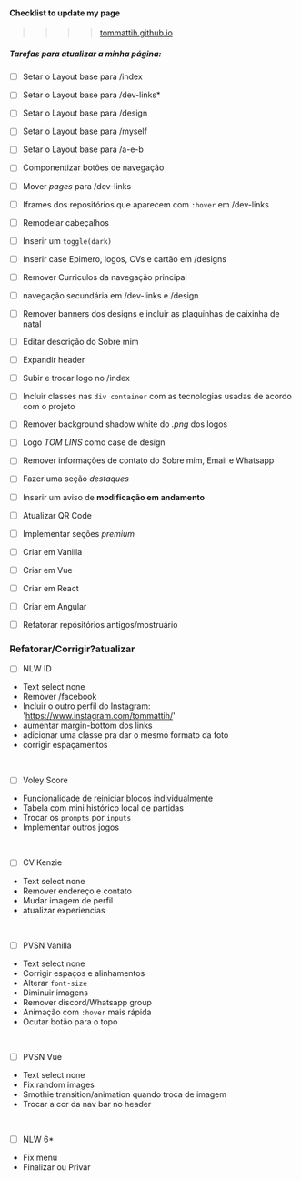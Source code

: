 #### Checklist to update my page 
 >>>>[tommattih.github.io](https://tommattih.github.io/)
##### Tarefas para atualizar a minha página:

- [ ] Setar o Layout base para /index
- [ ] Setar o Layout base para /dev-links*
- [ ] Setar o Layout base para /design
- [ ] Setar o Layout base para /myself
- [ ] Setar o Layout base para /a-e-b
- [ ] Componentizar botões de navegação
- [ ] Mover _pages_ para /dev-links
- [ ] Iframes dos repositórios que aparecem com `:hover` em /dev-links
- [ ] Remodelar cabeçalhos
- [ ] Inserir um `toggle(dark)`
- [ ] Inserir case Epimero, logos, CVs e cartão em /designs
- [ ] Remover Curriculos da navegação principal 
- [ ] navegação secundária em /dev-links e /design 
- [ ] Remover banners dos designs e incluir as plaquinhas de caixinha de natal
- [ ] Editar descrição do Sobre mim
- [ ] Expandir header
- [ ] Subir e trocar logo no /index
- [ ] Incluir classes nas `div container` com as tecnologias usadas de acordo com o projeto 
- [ ] Remover background shadow white do _.png_ dos logos
- [ ] Logo _TOM LINS_ como case de design
- [ ] Remover informações de contato do Sobre mim, Email e Whatsapp
- [ ] Fazer uma seção _destaques_
- [ ] Inserir um aviso de **modificação em andamento**
- [ ] Atualizar QR Code
- [ ] Implementar seções _premium_
- [ ] Criar em Vanilla
- [ ] Criar em Vue
- [ ] Criar em React
- [ ] Criar em Angular

- [ ] Refatorar repósitórios antigos/mostruário
### Refatorar/Corrigir?atualizar
- [ ] NLW ID
- Text select none
- Remover /facebook
- Incluir o outro perfil do Instagram: 'https://www.instagram.com/tommattih/'
- aumentar margin-bottom dos links
- adicionar uma classe pra dar o mesmo formato da foto
- corrigir espaçamentos
<br>

- [ ] Voley Score
- Funcionalidade de reiniciar blocos individualmente
- Tabela com mini histórico local de partidas
- Trocar os `prompts` por `inputs`
- Implementar outros jogos
<br>

- [ ] CV Kenzie
- Text select none
- Remover endereço e contato
- Mudar imagem de perfil
- atualizar experiencias
<br>

- [ ] PVSN Vanilla
- Text select none
- Corrigir espaços e alinhamentos
- Alterar `font-size`
- Diminuir imagens
- Remover discord/Whatsapp group
- Animação com `:hover` mais rápida
- Ocutar botão para o topo
<br>

- [ ] PVSN Vue
- Text select none
- Fix random images
- Smothie transition/animation quando troca de imagem
- Trocar a cor da nav bar no header
<br>

- [ ] NLW 6*
- Fix menu
- Finalizar ou Privar